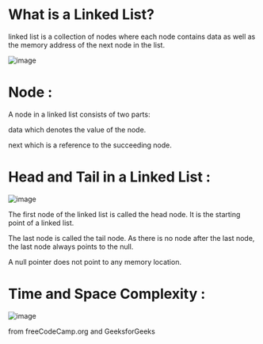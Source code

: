# What is a Linked List?
 linked list is a collection of nodes where each node contains data as well as the memory address of the next node in the list.

![image](https://github.com/user-attachments/assets/7fdef1b5-8f3a-4618-805f-e421bcfcf473)

# Node :
A node in a linked list consists of two parts:

data which denotes the value of the node.

next which is a reference to the succeeding node.

# Head and Tail in a Linked List :

![image](https://github.com/user-attachments/assets/d1c76ece-ae5f-4869-84f8-c1cf0295679c)

The first node of the linked list is called the head node. It is the starting point of a linked list.

The last node is called the tail node. As there is no node after the last node, the last node always points to the null.

A null pointer does not point to any memory location.

# Time and Space Complexity :

![image](https://github.com/user-attachments/assets/eb518ed8-cf6a-47a8-b5de-dc5741f7eb5d)


from freeCodeCamp.org and GeeksforGeeks
